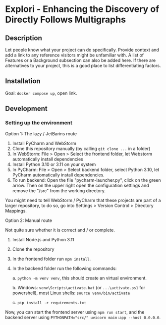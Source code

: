 # Explori - Enhancing the Discovery of Directly Follows Multigraphs

## Description
Let people know what your project can do specifically. Provide context and add a link to any reference visitors might be unfamiliar with. A list of Features or a Background subsection can also be added here. If there are alternatives to your project, this is a good place to list differentiating factors.

## Installation
Goal: `docker compose up`, open link.

## Development

### Setting up the environment

Option 1: The lazy / JetBarins route

1. Install PyCharm and WebStorm
2. Clone this repository manually (by calling `git clone ...` in a folder)
3. In WebStorm: File > Open > Select the frontend folder, let Webstorm automatically install dependencies
4. Install Python 3.10 or 3.11 on your system
5. In PyCharm: File > Open > Select backend folder, select Python 3.10, let PyCharm automatically install dependencies.
6. To run backend: Open the file "pycharm-launcher.py", click on the green arrow. Then on the upper right open the configuration settings and remove the "/src" from the working directory.

You might need to tell WebStorm / PyCharm that these projects are part of a larger repository, to do so, go into Settings > Version Control > Directory Mappings.


Option 2: Manual route

Not quite sure whether it is correct and / or complete.

1. Install Node.js and Python 3.11
2. Clone the repository
3. In the frontend folder run `npm install`.
4. In the backend folder run the following commands:

    a. `python -m venv venv`, this should create an virtual environment.

    b. Windows: `venv\Scripts\activate.bat` (or `...\activate.ps1` for powershell), most Linux shells: `source venv/bin/activate`

    c. `pip install -r requirements.txt`

Now, you can start the frontend server using `npm run start`, and the backend server using
`PYTHONPATH="src/" uvicorn main:app --host 0.0.0.0`.
